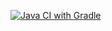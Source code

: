 [![Java CI with Gradle](https://github.com/VladimirNetol/APITesting/actions/workflows/gradle.yml/badge.svg)](https://github.com/VladimirNetol/APITesting/actions/workflows/gradle.yml)
